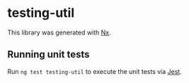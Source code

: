 # testing-util

This library was generated with [Nx](https://nx.dev).

## Running unit tests

Run `ng test testing-util` to execute the unit tests via [Jest](https://jestjs.io).
